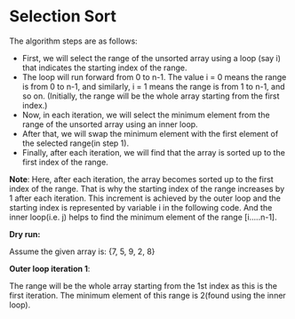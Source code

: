 # Selection Sort

The algorithm steps are as follows:

- First, we will select the range of the unsorted array using a loop (say i) that indicates the starting index of the range.
- The loop will run forward from 0 to n-1. The value i = 0 means the range is from 0 to n-1, and similarly, i = 1 means the range is from 1 to n-1, and so on.
(Initially, the range will be the whole array starting from the first index.)
- Now, in each iteration, we will select the minimum element from the range of the unsorted array using an inner loop.
- After that, we will swap the minimum element with the first element of the selected range(in step 1). 
- Finally, after each iteration, we will find that the array is sorted up to the first index of the range. 

**Note**: Here, after each iteration, the array becomes sorted up to the first index of the range. That is why the starting index of the range increases by 1 after each iteration. This increment is achieved by the outer loop and the starting index is represented by variable i in the following code. And the inner loop(i.e. j) helps to find the minimum element of the range [i…..n-1].

**Dry run:**

Assume the given array is: {7, 5, 9, 2, 8}

**Outer loop iteration 1**:

The range will be the whole array starting from the 1st index as this is the first iteration. The minimum element of this range is 2(found using the inner loop).
